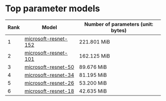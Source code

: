 # Top parameter models

| Rank | Model | Number of parameters (unit: bytes) |
| --- | --- | --- |
| 1 | <a href="microsoft-resnet-152.md">microsoft-resnet-152</a> | 221.801 MiB |
| 2 | <a href="microsoft-resnet-101.md">microsoft-resnet-101</a> | 162.125 MiB |
| 3 | <a href="microsoft-resnet-50.md">microsoft-resnet-50</a> | 89.676 MiB |
| 4 | <a href="microsoft-resnet-34.md">microsoft-resnet-34</a> | 81.195 MiB |
| 5 | <a href="microsoft-resnet-26.md">microsoft-resnet-26</a> | 53.200 MiB |
| 6 | <a href="microsoft-resnet-18.md">microsoft-resnet-18</a> | 42.635 MiB |
